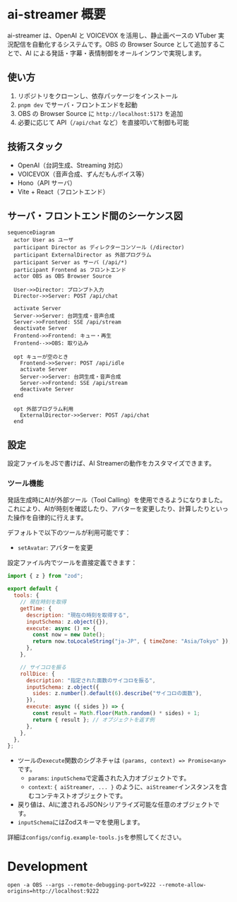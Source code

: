 # ai-streamer 概要

ai-streamer は、OpenAI と VOICEVOX を活用し、静止画ベースの VTuber 実況配信を自動化するシステムです。OBS の Browser Source として追加することで、AI による発話・字幕・表情制御をオールインワンで実現します。

## 使い方

1. リポジトリをクローンし、依存パッケージをインストール
2. `pnpm dev` でサーバ・フロントエンドを起動
3. OBS の Browser Source に `http://localhost:5173` を追加
4. 必要に応じて API（`/api/chat` など）を直接叩いて制御も可能

## 技術スタック

- OpenAI（台詞生成、Streaming 対応）
- VOICEVOX（音声合成、ずんだもんボイス等）
- Hono（API サーバ）
- Vite + React（フロントエンド）

## サーバ・フロントエンド間のシーケンス図

```mermaid
sequenceDiagram
  actor User as ユーザ
  participant Director as ディレクターコンソール (/director)
  participant ExternalDirector as 外部プログラム
  participant Server as サーバ (/api/*)
  participant Frontend as フロントエンド
  actor OBS as OBS Browser Source

  User->>Director: プロンプト入力
  Director->>Server: POST /api/chat

  activate Server
  Server->>Server: 台詞生成・音声合成
  Server->>Frontend: SSE /api/stream
  deactivate Server
  Frontend->>Frontend: キュー・再生
  Frontend-->>OBS: 取り込み

  opt キューが空のとき
    Frontend->>Server: POST /api/idle
    activate Server
    Server->>Server: 台詞生成・音声合成
    Server->>Frontend: SSE /api/stream
    deactivate Server
  end

  opt 外部プログラム利用
    ExternalDirector->>Server: POST /api/chat
  end
```

## 設定

設定ファイルをJSで書けば、AI Streamerの動作をカスタマイズできます。

### ツール機能

発話生成時にAIが外部ツール（Tool Calling）を使用できるようになりました。これにより、AIが時刻を確認したり、アバターを変更したり、計算したりといった操作を自律的に行えます。

デフォルトで以下のツールが利用可能です：
- `setAvatar`: アバターを変更

設定ファイル内でツールを直接定義できます：

```js
import { z } from "zod";

export default {
  tools: {
    // 現在時刻を取得
    getTime: {
      description: "現在の時刻を取得する",
      inputSchema: z.object({}),
      execute: async () => {
        const now = new Date();
        return now.toLocaleString("ja-JP", { timeZone: "Asia/Tokyo" });
      },
    },

    // サイコロを振る
    rollDice: {
      description: "指定された面数のサイコロを振る",
      inputSchema: z.object({
        sides: z.number().default(6).describe("サイコロの面数"),
      }),
      execute: async ({ sides }) => {
        const result = Math.floor(Math.random() * sides) + 1;
        return { result }; // オブジェクトを返す例
      },
    },
  },
};
```

- ツールの`execute`関数のシグネチャは `(params, context) => Promise<any>` です。
  - `params`: `inputSchema`で定義された入力オブジェクトです。
  - `context`: `{ aiStreamer, ... }` のように、`aiStreamer`インスタンスを含むコンテキストオブジェクトです。
- 戻り値は、AIに渡されるJSONシリアライズ可能な任意のオブジェクトです。
- `inputSchema`にはZodスキーマを使用します。

詳細は`configs/config.example-tools.js`を参照してください。

# Development

    open -a OBS --args --remote-debugging-port=9222 --remote-allow-origins=http://localhost:9222
